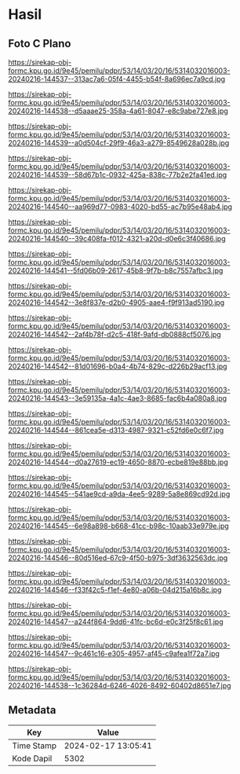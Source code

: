 # Hasil

## Foto C Plano

https://sirekap-obj-formc.kpu.go.id/9e45/pemilu/pdpr/53/14/03/20/16/5314032016003-20240216-144537--313ac7a6-05f4-4455-b54f-8a696ec7a9cd.jpg

https://sirekap-obj-formc.kpu.go.id/9e45/pemilu/pdpr/53/14/03/20/16/5314032016003-20240216-144538--d5aaae25-358a-4a61-8047-e8c9abe727e8.jpg

https://sirekap-obj-formc.kpu.go.id/9e45/pemilu/pdpr/53/14/03/20/16/5314032016003-20240216-144539--a0d504cf-29f9-46a3-a279-8549628a028b.jpg

https://sirekap-obj-formc.kpu.go.id/9e45/pemilu/pdpr/53/14/03/20/16/5314032016003-20240216-144539--58d67b1c-0932-425a-838c-77b2e2fa41ed.jpg

https://sirekap-obj-formc.kpu.go.id/9e45/pemilu/pdpr/53/14/03/20/16/5314032016003-20240216-144540--aa969d77-0983-4020-bd55-ac7b95e48ab4.jpg

https://sirekap-obj-formc.kpu.go.id/9e45/pemilu/pdpr/53/14/03/20/16/5314032016003-20240216-144540--39c408fa-f012-4321-a20d-d0e6c3f40686.jpg

https://sirekap-obj-formc.kpu.go.id/9e45/pemilu/pdpr/53/14/03/20/16/5314032016003-20240216-144541--5fd06b09-2617-45b8-9f7b-b8c7557afbc3.jpg

https://sirekap-obj-formc.kpu.go.id/9e45/pemilu/pdpr/53/14/03/20/16/5314032016003-20240216-144542--3e8f837e-d2b0-4905-aae4-f9f913ad5190.jpg

https://sirekap-obj-formc.kpu.go.id/9e45/pemilu/pdpr/53/14/03/20/16/5314032016003-20240216-144542--2af4b78f-d2c5-418f-9afd-db0888cf5076.jpg

https://sirekap-obj-formc.kpu.go.id/9e45/pemilu/pdpr/53/14/03/20/16/5314032016003-20240216-144542--81d01696-b0a4-4b74-829c-d226b29acf13.jpg

https://sirekap-obj-formc.kpu.go.id/9e45/pemilu/pdpr/53/14/03/20/16/5314032016003-20240216-144543--3e59135a-4a1c-4ae3-8685-fac6b4a080a8.jpg

https://sirekap-obj-formc.kpu.go.id/9e45/pemilu/pdpr/53/14/03/20/16/5314032016003-20240216-144544--861cea5e-d313-4987-9321-c52fd6e0c6f7.jpg

https://sirekap-obj-formc.kpu.go.id/9e45/pemilu/pdpr/53/14/03/20/16/5314032016003-20240216-144544--d0a27619-ec19-4650-8870-ecbe819e88bb.jpg

https://sirekap-obj-formc.kpu.go.id/9e45/pemilu/pdpr/53/14/03/20/16/5314032016003-20240216-144545--541ae9cd-a9da-4ee5-9289-5a8e869cd92d.jpg

https://sirekap-obj-formc.kpu.go.id/9e45/pemilu/pdpr/53/14/03/20/16/5314032016003-20240216-144545--6e98a898-b668-41cc-b98c-10aab33e979e.jpg

https://sirekap-obj-formc.kpu.go.id/9e45/pemilu/pdpr/53/14/03/20/16/5314032016003-20240216-144546--80d516ed-67c9-4f50-b975-3df3632563dc.jpg

https://sirekap-obj-formc.kpu.go.id/9e45/pemilu/pdpr/53/14/03/20/16/5314032016003-20240216-144546--f33f42c5-f1ef-4e80-a06b-04d215a16b8c.jpg

https://sirekap-obj-formc.kpu.go.id/9e45/pemilu/pdpr/53/14/03/20/16/5314032016003-20240216-144547--a244f864-9dd6-41fc-bc6d-e0c3f25f8c61.jpg

https://sirekap-obj-formc.kpu.go.id/9e45/pemilu/pdpr/53/14/03/20/16/5314032016003-20240216-144547--9c461c16-e305-4957-af45-c9afea1f72a7.jpg

https://sirekap-obj-formc.kpu.go.id/9e45/pemilu/pdpr/53/14/03/20/16/5314032016003-20240216-144538--1c36284d-6246-4026-8492-60402d8651e7.jpg


## Metadata

| Key        | Value               |
| ---------- | ------------------- |
| Time Stamp | 2024-02-17 13:05:41 |
| Kode Dapil | 5302                |



